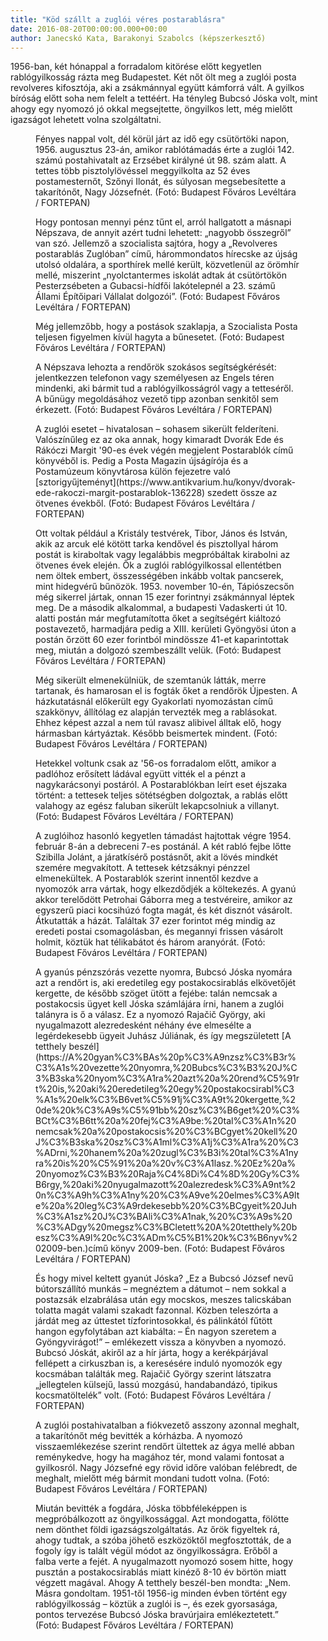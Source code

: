 ```yaml
---
title: "Köd szállt a zuglói véres postarablásra"
date: 2016-08-20T00:00:00.000+00:00
author: Janecskó Kata, Barakonyi Szabolcs (képszerkesztő)
---
```


1956-ban, két hónappal a forradalom kitörése előtt kegyetlen rablógyilkosság rázta meg Budapestet. Két nőt ölt meg a zuglói posta revolveres kifosztója, aki a zsákmánnyal együtt kámforrá vált. A gyilkos bíróság előtt soha nem felelt a tettéért. Ha tényleg Bubcsó Jóska volt, mint ahogy egy nyomozó jó okkal megsejtette, öngyilkos lett, még mielőtt igazságot lehetett volna szolgáltatni.

<figure>
<img src="/images/12399699_7e7b18e84f742000fae86df5f51e77cc_wm.jpg" alt="" />
<figcaption>Fényes nappal volt, dél körül járt az idő egy csütörtöki napon, 1956. augusztus 23-án, amikor rablótámadás érte a zuglói 142. számú postahivatalt az Erzsébet királyné út 98. szám alatt. A tettes több pisztolylövéssel meggyilkolta az 52 éves postamesternőt, Szőnyi Ilonát, és súlyosan megsebesítette a takarítónőt, Nagy Józsefnét. (Fotó: Budapest Főváros Levéltára / FORTEPAN)</figcaption>
</figure>

<figure>
<img src="/images/12399703_d81bd62319cdfefd2851665980027fe8_wm.jpg" alt="" />
<figcaption>Hogy pontosan mennyi pénz tűnt el, arról hallgatott a másnapi Népszava, de annyit azért tudni lehetett: „nagyobb összegről” van szó. Jellemző a szocialista sajtóra, hogy a „Revolveres postarablás Zuglóban” című, hárommondatos hírecske az újság utolsó oldalára, a sporthírek mellé került, közvetlenül az örömhír mellé, miszerint „nyolctantermes iskolát adtak át csütörtökön Pesterzsébeten a Gubacsi-hídfői lakótelepnél a 23. számű Állami Építőipari Vállalat dolgozói”. (Fotó: Budapest Főváros Levéltára / FORTEPAN)</figcaption>
</figure>

<figure>
<img src="/images/12399701_bc201a562b5f2223c376745393641089_wm.jpg" alt="" />
<figcaption>Még jellemzőbb, hogy a postások szaklapja, a Szocialista Posta teljesen figyelmen kívül hagyta a bűnesetet. (Fotó: Budapest Főváros Levéltára / FORTEPAN)</figcaption>
</figure>

<figure>
<img src="/images/12399697_e313b9d461af71204aee635ea316a2bd_wm.jpg" alt="" />
<figcaption>A Népszava lehozta a rendőrök szokásos segítségkérését: jelentkezzen telefonon vagy személyesen az Engels téren mindenki, aki bármit tud a rablógyilkosságról vagy a tetteséről. A bűnügy megoldásához vezető tipp azonban senkitől sem érkezett. (Fotó: Budapest Főváros Levéltára / FORTEPAN)</figcaption>
</figure>

<figure>
<img src="/images/12399719_5923dea7058af902fdb470d21a3581b9_wm.jpg" alt="" />
<figcaption>A zuglói esetet – hivatalosan – sohasem sikerült felderíteni. Valószínűleg ez az oka annak, hogy kimaradt Dvorák Ede és Rákóczi Margit '90-es évek végén megjelent Postarablók című könyvéből is. Pedig a Posta Magazin újságírója és a Postamúzeum könyvtárosa külön fejezetre való [sztorigyűjteményt](https://www.antikvarium.hu/konyv/dvorak-ede-rakoczi-margit-postarablok-136228) szedett össze az ötvenes évekből. (Fotó: Budapest Főváros Levéltára / FORTEPAN)</figcaption>
</figure>

<figure>
<img src="/images/12399731_6da705a32fb09981bb5c74e28166278b_wm.jpg" alt="" />
<figcaption>Ott voltak például a Kristály testvérek, Tibor, János és István, akik az arcuk elé kötött tarka kendővel és pisztollyal három postát is kiraboltak vagy legalábbis megpróbáltak kirabolni az ötvenes évek elején. Ők a zuglói rablógyilkossal ellentétben nem öltek embert, összességében inkább voltak pancserek, mint hidegvérű bűnözök. 1953. november 10-én, Tápiószecsőn még sikerrel jártak, onnan 15 ezer forintnyi zsákmánnyal léptek meg. De a második alkalommal, a budapesti Vadaskerti út 10. alatti postán már megfutamította őket a segítségért kiáltozó postavezető, harmadjára pedig a XIII. kerületi Gyöngyösi úton a postán őrzött 60 ezer forintból mindössze 41-et kaparintottak meg, miután a dolgozó szembeszállt velük. (Fotó: Budapest Főváros Levéltára / FORTEPAN)</figcaption>
</figure>

<figure>
<img src="/images/12399725_70990f7dc9ae6e52ef8d2303f66eaaca_wm.jpg" alt="" />
<figcaption>Még sikerült elmenekülniük, de szemtanúk látták, merre tartanak, és hamarosan el is fogták őket a rendőrök Újpesten. A házkutatásnál előkerült egy Gyakorlati nyomozástan című szakkönyv, állítólag ez alapján tervezték meg a rablásokat. Ehhez képest azzal a nem túl ravasz alibivel álltak elő, hogy hármasban kártyáztak. Később beismertek mindent. (Fotó: Budapest Főváros Levéltára / FORTEPAN)</figcaption>
</figure>

<figure>
<img src="/images/12399713_0006c5d99660069b18eda71f9bd33589_wm.jpg" alt="" />
<figcaption>Hetekkel voltunk csak az '56-os forradalom előtt, amikor a padlóhoz erősített ládával együtt vitték el a pénzt a nagykarácsonyi postáról. A Postarablókban leírt eset éjszaka történt: a tettesek teljes sötétségben dolgoztak, a rablás előtt valahogy az egész faluban sikerült lekapcsolniuk a villanyt. (Fotó: Budapest Főváros Levéltára / FORTEPAN)</figcaption>
</figure>

<figure>
<img src="/images/12399709_4ecd61a1320e9f16a9209e1ad4c28f6e_wm.jpg" alt="" />
<figcaption>A zuglóihoz hasonló kegyetlen támadást hajtottak végre 1954. február 8-án a debreceni 7-es postánál. A két rabló fejbe lőtte Szibilla Jolánt, a járatkísérő postásnőt, akit a lövés mindkét szemére megvakított. A tettesek kétzsáknyi pénzzel elmenekültek. A Postarablók szerint innentől kezdve a nyomozók arra vártak, hogy elkezdődjék a költekezés. A gyanú akkor terelődött Petrohai Gáborra meg a testvéreire, amikor az egyszerű piaci kocsihúzó fogta magát, és két disznót vásárolt. Átkutatták a házát. Találtak 37 ezer forintot még mindig az eredeti postai csomagolásban, és megannyi frissen vásárolt holmit, köztük hat télikabátot és három aranyórát. (Fotó: Budapest Főváros Levéltára / FORTEPAN)</figcaption>
</figure>

<figure>
<img src="/images/12399721_88fdd71cb34c1221937627863893e585_wm.jpg" alt="" />
<figcaption>A gyanús pénzszórás vezette nyomra, Bubcsó Jóska nyomára azt a rendőrt is, aki eredetileg egy postakocsirablás elkövetőjét kergette, de később szöget ütött a fejébe: talán nemcsak a postakocsis ügyet kell Jóska számlájára írni, hanem a zuglói talányra is ő a válasz. Ez a nyomozó Rajačič György, aki nyugalmazott alezredesként néhány éve elmesélte a legérdekesebb ügyeit Juhász Júliának, és így megszületett [A tetthely beszél](https://A%20gyan%C3%BAs%20p%C3%A9nzsz%C3%B3r%C3%A1s%20vezette%20nyomra,%20Bubcs%C3%B3%20J%C3%B3ska%20nyom%C3%A1ra%20azt%20a%20rend%C5%91rt%20is,%20aki%20eredetileg%20egy%20postakocsirabl%C3%A1s%20elk%C3%B6vet%C5%91j%C3%A9t%20kergette,%20de%20k%C3%A9s%C5%91bb%20sz%C3%B6get%20%C3%BCt%C3%B6tt%20a%20fej%C3%A9be:%20tal%C3%A1n%20nemcsak%20a%20postakocsis%20%C3%BCgyet%20kell%20J%C3%B3ska%20sz%C3%A1ml%C3%A1j%C3%A1ra%20%C3%ADrni,%20hanem%20a%20zugl%C3%B3i%20tal%C3%A1nyra%20is%20%C5%91%20a%20v%C3%A1lasz.%20Ez%20a%20nyomoz%C3%B3%20Raja%C4%8Di%C4%8D%20Gy%C3%B6rgy,%20aki%20nyugalmazott%20alezredesk%C3%A9nt%20n%C3%A9h%C3%A1ny%20%C3%A9ve%20elmes%C3%A9lte%20a%20leg%C3%A9rdekesebb%20%C3%BCgyeit%20Juh%C3%A1sz%20J%C3%BAli%C3%A1nak,%20%C3%A9s%20%C3%ADgy%20megsz%C3%BCletett%20A%20tetthely%20besz%C3%A9l%20c%C3%ADm%C5%B1%20k%C3%B6nyv%202009-ben.)című könyv 2009-ben. (Fotó: Budapest Főváros Levéltára / FORTEPAN)</figcaption>
</figure>

<figure>
<img src="/images/12399723_f251d7006bf7d9891c46461b20c1bd57_wm.jpg" alt="" />
<figcaption>És hogy mivel keltett gyanút Jóska? „Ez a Bubcsó József nevű bútorszállító munkás – megnéztem a dátumot – nem sokkal a postazsák elzabrálása után egy mocskos, meszes talicskában tolatta magát valami szakadt fazonnal. Közben teleszórta a járdát meg az úttestet tízforintosokkal, és pálinkától fűtött hangon egyfolytában azt kiabálta: – Én nagyon szeretem a Gyöngyvirágot!” – emlékezett vissza a könyvben a nyomozó. Bubcsó Jóskát, akiről az a hír járta, hogy a kerékpárjával fellépett a cirkuszban is, a keresésére induló nyomozók egy kocsmában találták meg. Rajačič György szerint látszatra „jellegtelen külsejű, lassú mozgású, handabandázó, tipikus kocsmatöltelék” volt. (Fotó: Budapest Főváros Levéltára / FORTEPAN)</figcaption>
</figure>

<figure>
<img src="/images/12399733_2c3ce69642e0cbd31f6750c17b40c92e_wm.jpg" alt="" />
<figcaption>A zuglói postahivatalban a fiókvezető asszony azonnal meghalt, a takarítónőt még bevitték a kórházba. A nyomozó visszaemlékezése szerint rendőrt ültettek az ágya mellé abban reménykedve, hogy ha magához tér, mond valami fontosat a gyilkosról. Nagy Józsefné egy rövid időre valóban felébredt, de meghalt, mielőtt még bármit mondani tudott volna. (Fotó: Budapest Főváros Levéltára / FORTEPAN)</figcaption>
</figure>

<figure>
<img src="/images/12399711_9d977311d6b4b2a4e6d4aada2a50b36c_wm.jpg" alt="" />
<figcaption>Miután bevitték a fogdára, Jóska többféleképpen is megpróbálkozott az öngyilkossággal. Azt mondogatta, fölötte nem dönthet földi igazságszolgáltatás. Az őrök figyeltek rá, ahogy tudtak, a szóba jöhető eszközöktől megfosztották, de a fogoly így is talált végül módot az öngyilkosságra. Erőből a falba verte a fejét. A nyugalmazott nyomozó sosem hitte, hogy pusztán a postakocsirablás miatt kinéző 8-10 év börtön miatt végzett magával. Ahogy A tetthely beszél-ben mondta: „Nem. Másra gondoltam. 1951-től 1956-ig minden évben történt egy rablógyilkosság – köztük a zuglói is –, és ezek gyorsasága, pontos tervezése Bubcsó Jóska bravúrjaira emlékeztetett.” (Fotó: Budapest Főváros Levéltára / FORTEPAN)</figcaption>
</figure>

